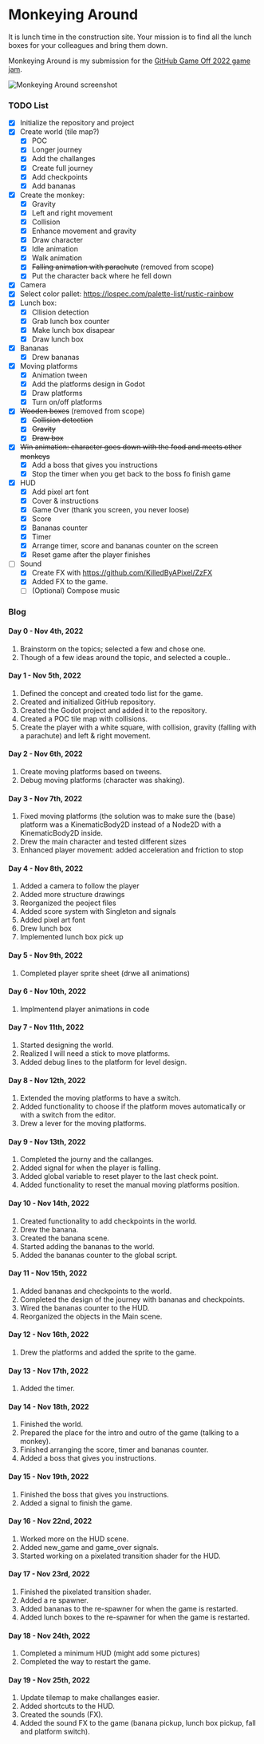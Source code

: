 # Monkeying Around

It is lunch time in the construction site. Your mission is to find all the lunch boxes for your colleagues and bring them down.

Monkeying Around is my submission for the [GitHub Game Off 2022 game jam](https://itch.io/jam/game-off-2022).

![Monkeying Around screenshot](screenshot.png?raw=true "Monkeying Around")

### TODO List

- [x] Initialize the repository and project 
- [x] Create world (tile map?)
    - [x] POC
    - [x] Longer journey
    - [x] Add the challanges
    - [x] Create full journey
    - [x] Add checkpoints 
    - [x] Add bananas 
- [x] Create the monkey:
    - [x] Gravity
    - [x] Left and right movement
    - [x] Collision
    - [x] Enhance movement and gravity 
    - [x] Draw character
    - [x] Idle animation
    - [x] Walk animation
    - [x] ~~Falling animation with parachute~~ (removed from scope)
    - [x] Put the character back where he fell down
- [x] Camera
- [x] Select color pallet: https://lospec.com/palette-list/rustic-rainbow
- [x] Lunch box:
    - [x] Cllision detection
    - [x] Grab lunch box counter
    - [x] Make lunch box disapear
    - [x] Draw lunch box
- [x] Bananas
    - [x] Drew bananas
- [x] Moving platforms
    - [x] Animation tween
    - [x] Add the platforms design in Godot
    - [x] Draw platforms
    - [x] Turn on/off platforms
- [x] ~~Wooden boxes~~ (removed from scope)
    - [x] ~~Collision detection~~
    - [x] ~~Gravity~~
    - [x] ~~Draw box~~
- [x] ~~Win animation: character goes down with the food and meets other monkeys~~
    - [x] Add a boss that gives you instructions
    - [x] Stop the timer when you get back to the boss fo finish game
- [x] HUD
    - [x] Add pixel art font
    - [x] Cover & instructions
    - [x] Game Over (thank you screen, you never loose)
    - [x] Score
    - [x] Bananas counter
    - [x] Timer
    - [x] Arrange timer, score and bananas counter on the screen
    - [x] Reset game after the player finishes
- [ ] Sound
    - [x] Create FX with https://github.com/KilledByAPixel/ZzFX
    - [x] Added FX to the game. 
    - [ ] (Optional) Compose music

### Blog

#### Day 0 - Nov 4th, 2022

1. Brainstorm on the topics; selected a few and chose one.
2. Though of a few ideas around the topic, and selected a couple..

#### Day 1 - Nov 5th, 2022

1. Defined the concept and created todo list for the game.
2. Created and initialized GitHub repository.
3. Created the Godot project and added it to the repository.
4. Created a POC tile map with collisions.
5. Create the player with a white square, with collision, gravity (falling with a parachute) and left & right movement.

#### Day 2 - Nov 6th, 2022

1. Create moving platforms based on tweens.
2. Debug moving platforms (character was shaking).

#### Day 3 - Nov 7th, 2022

1. Fixed moving platforms (the solution was to make sure the (base) platform was a KinematicBody2D instead of a Node2D with a KinematicBody2D inside.
2. Drew the main character and tested different sizes
3. Enhanced player movement: added acceleration and friction to stop

#### Day 4 - Nov 8th, 2022

1. Added a camera to follow the player
2. Added more structure drawings
3. Reorganized the peoject files
4. Added score system with Singleton and signals
5. Added pixel art font
6. Drew lunch box
7. Implemented lunch box pick up

#### Day 5 - Nov 9th, 2022

1. Completed player sprite sheet (drwe all animations)

#### Day 6 - Nov 10th, 2022

1. Implmentend player animations in code

#### Day 7 - Nov 11th, 2022

1. Started designing the world.
2. Realized I will need a stick to move platforms.
3. Added debug lines to the platform for level design.

#### Day 8 - Nov 12th, 2022

1. Extended the moving platforms to have a switch.
2. Added functionality to choose if the platform moves automatically or with a switch from the editor.
3. Drew a lever for the moving platforms.

#### Day 9 - Nov 13th, 2022

1. Completed the journy and the callanges.
2. Added signal for when the player is falling.
3. Added global variable to reset player to the last check point.
4. Added functionality to reset the manual moving platforms position.

#### Day 10 - Nov 14th, 2022

1. Created functionality to add checkpoints in the world.
2. Drew the banana.
3. Created the banana scene.
4. Started adding the bananas to the world.
5. Added the bananas counter to the global script.

#### Day 11 - Nov 15th, 2022

1. Added bananas and checkpoints to the world.
2. Completed the design of the journey with bananas and checkpoints.
3. Wired the bananas counter to the HUD.
4. Reorganized the objects in the Main scene.

#### Day 12 - Nov 16th, 2022

1. Drew the platforms and added the sprite to the game.

#### Day 13 - Nov 17th, 2022

1.  Added the timer.

#### Day 14 - Nov 18th, 2022

1. Finished the world.
2. Prepared the place for the intro and outro of the game (talking to a monkey).
3. Finished arranging the score, timer and bananas counter.
4. Added a boss that gives you instructions.

#### Day 15 - Nov 19th, 2022

1. Finished the boss that gives you instructions.
2. Added a signal to finish the game.

#### Day 16 - Nov 22nd, 2022

1. Worked more on the HUD scene.
2. Added new_game and game_over signals.
3. Started working on a pixelated transition shader for the HUD.

#### Day 17 - Nov 23rd, 2022

1. Finished the pixelated transition shader.
2. Added a re spawner.
3. Added bananas to the re-spawner for when the game is restarted.
4. Added lunch boxes to the re-spawner for when the game is restarted.

#### Day 18 - Nov 24th, 2022

1. Completed a minimum HUD (might add some pictures)
2. Completed the way to restart the game.

#### Day 19 - Nov 25th, 2022

1. Update tilemap to make challanges easier.
2. Added shortcuts to the HUD.
3. Created the sounds (FX).
4. Added the sound FX to the game (banana pickup, lunch box pickup, fall and platform switch).
